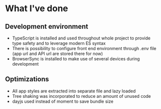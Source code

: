 # What I've done
## Development environment
- TypeScript is installed and used throughout whole project to provide type safety and to leverage modern ES syntax
- There is possibility to configure front end environment through .env file (app url and API url are stored there for now)
- BrowserSync is installed to make use of several devices during development

## Optimizations
- All app styles are extracted into separate file and lazy loaded
- Tree shaking was incorporated to reduce an amount of unused code
- dayjs used instead of moment to save bundle size
